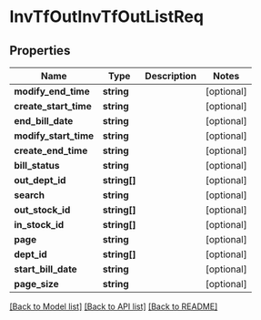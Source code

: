 # InvTfOutInvTfOutListReq

## Properties
Name | Type | Description | Notes
------------ | ------------- | ------------- | -------------
**modify_end_time** | **string** |  | [optional] 
**create_start_time** | **string** |  | [optional] 
**end_bill_date** | **string** |  | [optional] 
**modify_start_time** | **string** |  | [optional] 
**create_end_time** | **string** |  | [optional] 
**bill_status** | **string** |  | [optional] 
**out_dept_id** | **string[]** |  | [optional] 
**search** | **string** |  | [optional] 
**out_stock_id** | **string[]** |  | [optional] 
**in_stock_id** | **string[]** |  | [optional] 
**page** | **string** |  | [optional] 
**dept_id** | **string[]** |  | [optional] 
**start_bill_date** | **string** |  | [optional] 
**page_size** | **string** |  | [optional] 

[[Back to Model list]](../README.md#documentation-for-models) [[Back to API list]](../README.md#documentation-for-api-endpoints) [[Back to README]](../README.md)


